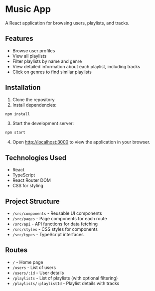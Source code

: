 # Music App

A React application for browsing users, playlists, and tracks.

## Features

- Browse user profiles
- View all playlists
- Filter playlists by name and genre
- View detailed information about each playlist, including tracks
- Click on genres to find similar playlists

## Installation

1. Clone the repository
2. Install dependencies:

```bash
npm install
```

3. Start the development server:

```bash
npm start
```

4. Open [http://localhost:3000](http://localhost:3000) to view the application in your browser.

## Technologies Used

- React
- TypeScript
- React Router DOM
- CSS for styling

## Project Structure

- `/src/components` - Reusable UI components
- `/src/pages` - Page components for each route
- `/src/api` - API functions for data fetching
- `/src/styles` - CSS styles for components
- `/src/types` - TypeScript interfaces

## Routes

- `/` - Home page
- `/users` - List of users
- `/users/:id` - User details
- `/playlists` - List of playlists (with optional filtering)
- `/playlists/:playlistId` - Playlist details with tracks 